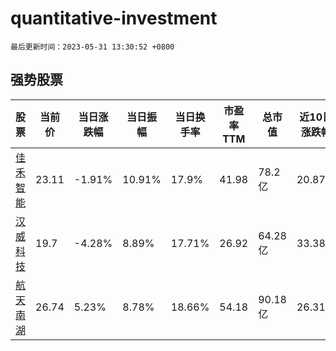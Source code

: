 # quantitative-investment

`最后更新时间：2023-05-31 13:30:52 +0800`

## 强势股票

|股票|当前价|当日涨跌幅|当日振幅|当日换手率|市盈率TTM|总市值|近10日涨跌幅|
|----|----|----|----|----|----|----|----|
|[佳禾智能](https://xueqiu.com/S/SZ300793)|23.11|-1.91%|10.91%|17.9%|41.98|78.2亿|20.87%|
|[汉威科技](https://xueqiu.com/S/SZ300007)|19.7|-4.28%|8.89%|17.71%|26.92|64.28亿|33.38%|
|[航天南湖](https://xueqiu.com/S/SH688552)|26.74|5.23%|8.78%|18.66%|54.18|90.18亿|26.31%|

